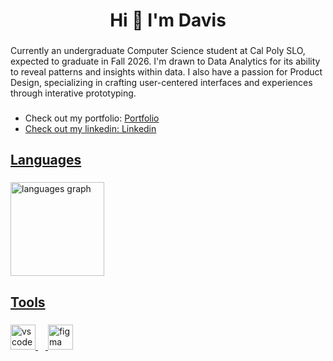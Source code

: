 <h1 align="center">Hi  👋 I'm Davis</h1>

###

<p align="left">Currently an undergraduate Computer Science student at Cal Poly SLO, expected to graduate in Fall 2026. I'm drawn to Data Analytics for its ability to reveal patterns and insights within data. I also have a passion for Product Design, specializing in crafting user-centered interfaces and experiences through interative prototyping.</p>

###

<ul>
  <li> Check out my portfolio: <a href="https://davism7.github.io" target="_blank">Portfolio</a</li>
  <li> Check out my linkedin: <a href="https://www.linkedin.com/in/davismoralescs/" target="_blank">Linkedin</a</li>
</ul>

###

<h2 align="left">Languages</h2>

###

<div align="left">
  <img src="https://github-readme-stats.vercel.app/api/top-langs?username=davism7&locale=en&hide_title=false&layout=compact&card_width=320&langs_count=5&theme=dracula&hide_border=false&order=2" height="150" alt="languages graph"  />
</div>

###

<h2 align="left">Tools</h2>

###

<div align="left">
  <img src="https://cdn.jsdelivr.net/gh/devicons/devicon/icons/vscode/vscode-original.svg" height="40" alt="vscode logo"  />
  <img width="12" />
  <img src="https://cdn.jsdelivr.net/gh/devicons/devicon/icons/figma/figma-original.svg" height="40" alt="figma logo"  />
</div>

###
